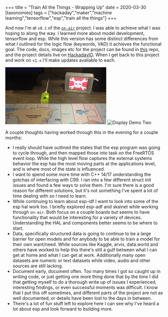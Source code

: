 +++
title = "Train All the Things - Wrapping Up"
date = 2020-03-30
[taxonomies]
tags = ["hackaday","maker","machine learning","tensorflow","esp","train all the things"]
+++

And now I'm at `v0.1` of the [`on-air`](https://github.com/n0mn0m/on-air)
project. I was able to achieve what I was hoping to along the way. I learned
more about model development, tensorflow and esp. While this version has some
distinct differences from what I outlined for the logic flow (keywords, VAD) it
achieves the functional goal. The code, docs, images etc for the project can be
found in [this](https://github.com/n0mn0m/on-air) repo, and the project details
live on [HackadayIO](https://hackaday.io/project/170228-on-air). When I get back
to this project and work on `v1.x` I'll make updates available to each.

![Voice Display Demo](/images/transition_one.gif "Display responding to voice.")
![Display Demo Two](/images/transition_two_speed.gif "Responding to voice.")

A couple thoughts having worked through this in the evening for a couple months:

- I really should have outlined the states that the esp program was going to
 cycle through, and then mapped those into task on the FreeRTOS event loop. While
 the high level flow captures the external systems behavior the esp has the most
 moving parts at the applications level, and is where most of the state is
 influenced.
- I want to spend some more time with C++ 14/17 understanding the gotchas of
 interfacing with C99. I ran into a few different struct init issues and found a
 few ways to solve them. I'm sure there is a good reason for different solutions,
 but it's not something I've spent a lot of time dealing with so I need to learn.
- While continuing to learn about esp-idf I want to look into some of the esp
 hal work too. I briefly explored esp-adf and skainet while working through
 `on-air`. Both focus on a couple boards but seems to have functionality that
 would be interesting for a variety of devices. Understanding the HAL and
 components better seems to be where to start.
- Data, specifically structured data is going to continue to be a large barrier
 for open models and for anybody to be able to train a model for their own
 want/need. While sources like Kaggle, arvix, data.world and others have worked
 to help this there's still a gulf between what I can get at home and what I can
 get at work. Additionally many open datasets are numeric or text datasets while
 video, audio and other sources are still lacking.
- Document early, document often. Too many times I got so caught up in writing
 code, or just getting one more thing done that by the time I did that getting
 myself to do a thorough write up of issues I experienced, interesting findings,
 or even successful moments was difficult. I know that I put this off sometimes,
 and different parts of the project are not as well documented, or details have
 been lost to the days in between.
- There's a lot of fun stuff left to explore here I can see why I've heard a lot
 about esp and look forward to building more.
